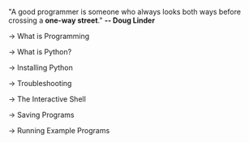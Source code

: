 
"A good programmer is someone who always looks both ways before crossing a **one-way street**."
****-- Doug Linder****

-> What is Programming



-> What is Python?

-> Installing Python

-> Troubleshooting

-> The Interactive Shell

-> Saving Programs

-> Running Example Programs



